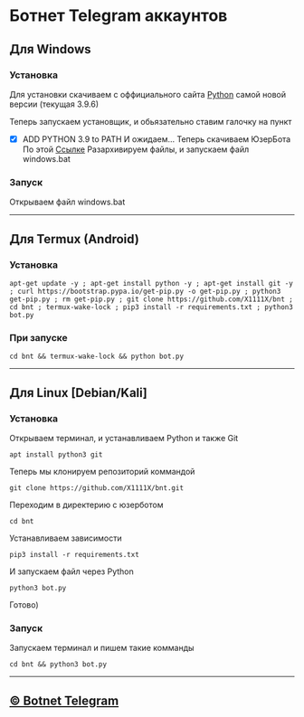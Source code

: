 # Ботнет Telegram аккаунтов

## Для Windows
### Установка

Для установки скачиваем с оффициального сайта [Python](https://www.python.org/downloads/) самой новой версии (текущая 3.9.6)

Теперь запускаем установщик, и обьязательно ставим галочку на пункт
- [x] ADD PYTHON 3.9 to PATH
И ожидаем...
Теперь скачиваем ЮзерБота По этой [Ссылке](https://github.com/X1111X/Bnt/archive/refs/heads/main.zip)
Разархивируем файлы, и запускаем файл windows.bat

### Запуск
Открываем файл windows.bat

---

## Для Termux (Android)

### Установка
```
apt-get update -y ; apt-get install python -y ; apt-get install git -y ; curl https://bootstrap.pypa.io/get-pip.py -o get-pip.py ; python3 get-pip.py ; rm get-pip.py ; git clone https://github.com/X1111X/bnt ; cd bnt ; termux-wake-lock ; pip3 install -r requirements.txt ; python3 bot.py
```

### При запуске
```
cd bnt && termux-wake-lock && python bot.py
```
---

## Для Linux [Debian/Kali]

### Установка
Открываем терминал, и устанавливаем Python и также Git
```
apt install python3 git
```

Теперь мы клонируем репозиторий коммандой
```
git clone https://github.com/X1111X/bnt.git
```

Переходим в директерию с юзерботом
```
cd bnt
```

Устанавливаем зависимости
```
pip3 install -r requirements.txt
```

И запускаем файл через Python
```
python3 bot.py
```

Готово)

### Запуск

Запускаем терминал и пишем такие комманды
```
cd bnt && python3 bot.py
```
---
## [© Botnet Telegram](https://github.com/A9FM/filesUB/blob/main/README.md) 
